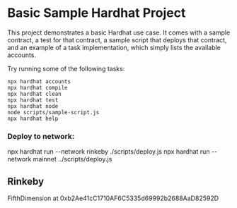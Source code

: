 # Basic Sample Hardhat Project

This project demonstrates a basic Hardhat use case. It comes with a sample contract, a test for that contract, a sample script that deploys that contract, and an example of a task implementation, which simply lists the available accounts.

Try running some of the following tasks:

```shell
npx hardhat accounts
npx hardhat compile
npx hardhat clean
npx hardhat test
npx hardhat node
node scripts/sample-script.js
npx hardhat help
```


### Deploy to network: 
npx hardhat run --network rinkeby ./scripts/deploy.js
npx hardhat run --network mainnet ../scripts/deploy.js

## Rinkeby
FifthDimension at 0xb2Ae41cC1710AF6C5335d69992b2688AaD82592D
